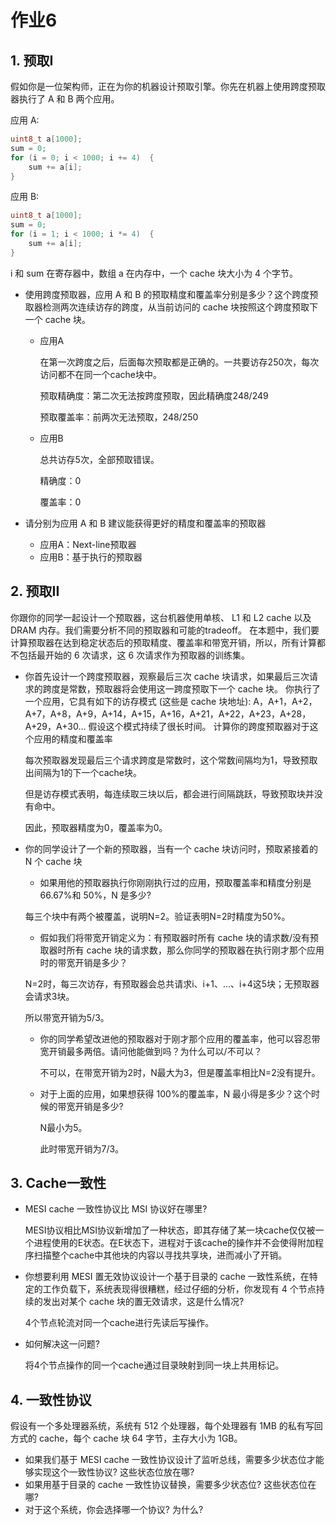 # 作业6

## 1. 预取I

假如你是一位架构师，正在为你的机器设计预取引擎。你先在机器上使用跨度预取器执行了 A 和 B 两个应用。 

应用 A:  

```C
uint8_t a[1000];  
sum = 0;  
for (i = 0; i < 1000; i += 4)  {  
	sum += a[i];  
}
```

应用 B: 

```c
uint8_t a[1000];  
sum = 0;  
for (i = 1; i < 1000; i *= 4)  {  
	sum += a[i];  
}
```

i 和 sum 在寄存器中，数组 a 在内存中，一个 cache 块大小为 4 个字节。

- 使用跨度预取器，应用 A 和 B 的预取精度和覆盖率分别是多少？这个跨度预取器检测两次连续访存的跨度，从当前访问的 cache 块按照这个跨度预取下一个 cache 块。

  - 应用A

    在第一次跨度之后，后面每次预取都是正确的。一共要访存250次，每次访问都不在同一个cache块中。

    预取精确度：第二次无法按跨度预取，因此精确度248/249

    预取覆盖率：前两次无法预取，248/250

  - 应用B

    总共访存5次，全部预取错误。

    精确度：0

    覆盖率：0

- 请分别为应用 A 和 B 建议能获得更好的精度和覆盖率的预取器

  - 应用A：Next-line预取器
  - 应用B：基于执行的预取器

## 2. 预取II

你跟你的同学一起设计一个预取器，这台机器使用单核、 L1 和 L2 cache 以及 DRAM 内存。我们需要分析不同的预取器和可能的tradeoff。 在本题中，我们要计算预取器在达到稳定状态后的预取精度、覆盖率和带宽开销，所以，所有计算都 不包括最开始的 6 次请求，这 6 次请求作为预取器的训练集。

- 你首先设计一个跨度预取器，观察最后三次 cache 块请求，如果最后三次请求的跨度是常数，预取器将会使用这一跨度预取下一个 cache 块。 你执行了一个应用，它具有如下的访存模式 (这些是 cache 块地址):  A，A+1，A+2，A+7，A+8，A+9，A+14，A+15，A+16，A+21，A+22，A+23，A+28，A+29，A+30...  假设这个模式持续了很长时间。 计算你的跨度预取器对于这个应用的精度和覆盖率

  每次预取器发现最后三个请求跨度是常数时，这个常数间隔均为1，导致预取出间隔为1的下一个cache块。

  但是访存模式表明，每连续取三块以后，都会进行间隔跳跃，导致预取块并没有命中。

  因此，预取器精度为0，覆盖率为0。

- 你的同学设计了一个新的预取器，当有一个 cache 块访问时，预取紧接着的 N 个 cache 块

  -  如果用他的预取器执行你刚刚执行过的应用，预取覆盖率和精度分别是 66.67%和 50%，N 是多少? 

    每三个块中有两个被覆盖，说明N=2。验证表明N=2时精度为50%。

  -  假如我们将带宽开销定义为：有预取器时所有 cache 块的请求数/没有预取器时所有 cache 块的请求数，那么你同学的预取器在执行刚才那个应用时的带宽开销是多少？

    N=2时，每三次访存，有预取器会总共请求i、i+1、…、i+4这5块；无预取器会请求3块。

    所以带宽开销为5/3。

  - 你的同学希望改进他的预取器对于刚才那个应用的覆盖率，他可以容忍带宽开销最多两倍。请问他能做到吗？为什么可以/不可以？

    不可以，在带宽开销为2时，N最大为3，但是覆盖率相比N=2没有提升。

  - 对于上面的应用，如果想获得 100%的覆盖率，N 最小得是多少？这个时候的带宽开销是多少?

    N最小为5。

    此时带宽开销为7/3。

## 3. Cache一致性

- MESI cache 一致性协议比 MSI 协议好在哪里?

  MESI协议相比MSI协议新增加了一种状态，即其存储了某一块cache仅仅被一个进程使用的E状态。在E状态下，进程对于该cache的操作并不会使得附加程序扫描整个cache中其他块的内容以寻找共享块，进而减小了开销。

- 你想要利用 MESI 置无效协议设计一个基于目录的 cache 一致性系统，在特定的工作负载下，系统表现得很糟糕，经过仔细的分析，你发现有 4 个节点持续的发出对某个 cache 块的置无效请求，这是什么情况?

  4个节点轮流对同一个cache进行先读后写操作。

- 如何解决这一问题?

  将4个节点操作的同一个cache通过目录映射到同一块上共用标记。

## 4. 一致性协议

假设有一个多处理器系统，系统有 512 个处理器，每个处理器有 1MB 的私有写回方式的 cache，每个 cache 块 64 字节，主存大小为 1GB。

- 如果我们基于 MESI cache 一致性协议设计了监听总线，需要多少状态位才能够实现这个一致性协议?  这些状态位放在哪? 
- 如果用基于目录的 cache 一致性协议替换，需要多少状态位? 这些状态位在哪? 
- 对于这个系统，你会选择哪一个协议? 为什么?
